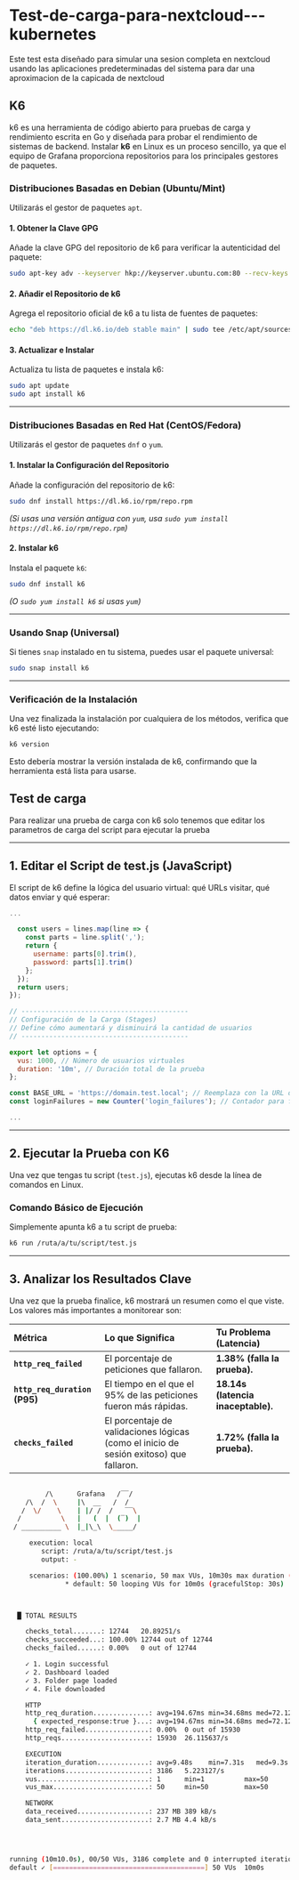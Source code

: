 # Test-de-carga-para-nextcloud---kubernetes
Este test esta diseñado para simular una sesion completa en nextcloud usando las aplicaciones predeterminadas del sistema para dar una aproximacion de la capicada de nextcloud

## K6

k6 es una herramienta de código abierto para pruebas de carga y rendimiento escrita en Go y diseñada para probar el rendimiento de sistemas de backend. 
Instalar **k6** en Linux es un proceso sencillo, ya que el equipo de Grafana proporciona repositorios para los principales gestores de paquetes. 

### Distribuciones Basadas en Debian (Ubuntu/Mint)

Utilizarás el gestor de paquetes `apt`.

#### 1\. Obtener la Clave GPG

Añade la clave GPG del repositorio de k6 para verificar la autenticidad del paquete:

```bash
sudo apt-key adv --keyserver hkp://keyserver.ubuntu.com:80 --recv-keys C5AD17C747E3415A3642D57D77C6C491D6AC1D69
```

#### 2\. Añadir el Repositorio de k6

Agrega el repositorio oficial de k6 a tu lista de fuentes de paquetes:

```bash
echo "deb https://dl.k6.io/deb stable main" | sudo tee /etc/apt/sources.list.d/k6.list
```

#### 3\. Actualizar e Instalar

Actualiza tu lista de paquetes e instala k6:

```bash
sudo apt update
sudo apt install k6
```

-----

### Distribuciones Basadas en Red Hat (CentOS/Fedora)

Utilizarás el gestor de paquetes `dnf` o `yum`.

#### 1\. Instalar la Configuración del Repositorio

Añade la configuración del repositorio de k6:

```bash
sudo dnf install https://dl.k6.io/rpm/repo.rpm
```

*(Si usas una versión antigua con `yum`, usa `sudo yum install https://dl.k6.io/rpm/repo.rpm`)*

#### 2\. Instalar k6

Instala el paquete `k6`:

```bash
sudo dnf install k6
```

*(O `sudo yum install k6` si usas `yum`)*

-----

### Usando Snap (Universal)

Si tienes `snap` instalado en tu sistema, puedes usar el paquete universal:

```bash
sudo snap install k6
```

-----

### Verificación de la Instalación

Una vez finalizada la instalación por cualquiera de los métodos, verifica que k6 esté listo ejecutando:

```bash
k6 version
```

Esto debería mostrar la versión instalada de k6, confirmando que la herramienta está lista para usarse.

## Test de carga
Para realizar una prueba de carga con k6 solo tenemos que editar los parametros de carga del script para ejecutar la prueba

-----

## 1\. Editar el Script de test.js (JavaScript)

El script de k6 define la lógica del usuario virtual: qué URLs visitar, qué datos enviar y qué esperar:

```javascript
...

  const users = lines.map(line => {
    const parts = line.split(',');
    return {
      username: parts[0].trim(),
      password: parts[1].trim()
    };
  });
  return users;
});

// ------------------------------------------
// Configuración de la Carga (Stages)
// Define cómo aumentará y disminuirá la cantidad de usuarios
// ------------------------------------------

export let options = {
  vus: 1000, // Número de usuarios virtuales
  duration: '10m', // Duración total de la prueba
};

const BASE_URL = 'https://domain.test.local'; // Reemplaza con la URL de tu instancia de Nextcloud
const loginFailures = new Counter('login_failures'); // Contador para fallos de login

...
```

-----

## 2\. Ejecutar la Prueba con K6

Una vez que tengas tu script (`test.js`), ejecutas k6 desde la línea de comandos en Linux.

### Comando Básico de Ejecución

Simplemente apunta k6 a tu script de prueba:

```bash
k6 run /ruta/a/tu/script/test.js
```

-----

## 3\. Analizar los Resultados Clave

Una vez que la prueba finalice, k6 mostrará un resumen como el que viste. Los valores más importantes a monitorear son:

| Métrica | Lo que Significa | Tu Problema (Latencia) |
| :--- | :--- | :--- |
| **`http_req_failed`** | El porcentaje de peticiones que fallaron. | **1.38% (falla la prueba).** |
| **`http_req_duration` (P95)** | El tiempo en el que el 95% de las peticiones fueron más rápidas. | **18.14s (latencia inaceptable).** |
| **`checks_failed`** | El porcentaje de validaciones lógicas (como el inicio de sesión exitoso) que fallaron. | **1.72% (falla la prueba).** |

```bash

         /\      Grafana   /‾‾/  
    /\  /  \     |\  __   /  /   
   /  \/    \    | |/ /  /   ‾‾\ 
  /          \   |   (  |  (‾)  |
 / __________ \  |_|\_\  \_____/ 

     execution: local
        script: /ruta/a/tu/script/test.js
        output: -

     scenarios: (100.00%) 1 scenario, 50 max VUs, 10m30s max duration (incl. graceful stop):
              * default: 50 looping VUs for 10m0s (gracefulStop: 30s)



  █ TOTAL RESULTS 

    checks_total.......: 12744   20.89251/s
    checks_succeeded...: 100.00% 12744 out of 12744
    checks_failed......: 0.00%   0 out of 12744

    ✓ 1. Login successful
    ✓ 2. Dashboard loaded
    ✓ 3. Folder page loaded
    ✓ 4. File downloaded

    HTTP
    http_req_duration..............: avg=194.67ms min=34.68ms med=72.12ms max=8.89s p(90)=301.62ms p(95)=490.24ms
      { expected_response:true }...: avg=194.67ms min=34.68ms med=72.12ms max=8.89s p(90)=301.62ms p(95)=490.24ms
    http_req_failed................: 0.00%  0 out of 15930
    http_reqs......................: 15930  26.115637/s

    EXECUTION
    iteration_duration.............: avg=9.48s    min=7.31s   med=9.3s    max=20.6s p(90)=10.67s   p(95)=11.51s  
    iterations.....................: 3186   5.223127/s
    vus............................: 1      min=1          max=50
    vus_max........................: 50     min=50         max=50

    NETWORK
    data_received..................: 237 MB 389 kB/s
    data_sent......................: 2.7 MB 4.4 kB/s




running (10m10.0s), 00/50 VUs, 3186 complete and 0 interrupted iterations
default ✓ [======================================] 50 VUs  10m0s
```
